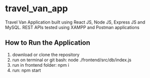 # travel_van_app
Travel Van Application built using React JS, Node JS, Express JS and MySQL. REST APIs tested using XAMPP and Postman applications

## How to Run the Application
1. download or clone the repository
2. run on terminal or git bash: node ./frontend/src/db/index.js
3. run in frontend folder: npm i 
4. run: npm start
